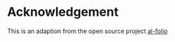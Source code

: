 # Acknowledgement

This is an adaption from the open source project [al-folio](https://github.com/alshedivat/al-folio)